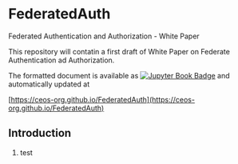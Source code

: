 # FederatedAuth
Federated Authentication and Authorization - White Paper

This repository will contatin a first draft of White Paper on Federate Authentication ad Authorization.

The formatted document is available as [![Jupyter Book Badge](https://jupyterbook.org/badge.svg)](https://ceos-org.github.io/wgiss-cda) and automatically updated at

[https://ceos-org.github.io/FederatedAuth](https://ceos-org.github.io/FederatedAuth)


## Introduction
1. test
